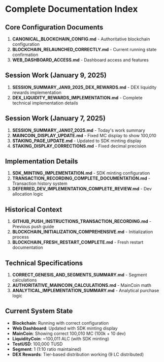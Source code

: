 # Complete Documentation Index

## Core Configuration Documents
1. **CANONICAL_BLOCKCHAIN_CONFIG.md** - Authoritative blockchain configuration
2. **BLOCKCHAIN_RELAUNCHED_CORRECTLY.md** - Current running state confirmation
3. **WEB_DASHBOARD_ACCESS.md** - Dashboard access and features

## Session Work (January 9, 2025)
1. **SESSION_SUMMARY_JAN9_2025_DEX_REWARDS.md** - DEX liquidity rewards implementation
2. **DEX_LIQUIDITY_REWARDS_IMPLEMENTATION.md** - Complete technical implementation details

## Session Work (January 7, 2025)
1. **SESSION_SUMMARY_JAN07_2025.md** - Today's work summary
2. **MAINCOIN_DISPLAY_UPDATE.md** - Fixed MC display to show 100,010
3. **STAKING_PAGE_UPDATE.md** - Updated to SDK minting display
4. **STAKING_DISPLAY_CORRECTIONS.md** - Fixed decimal precision

## Implementation Details
1. **SDK_MINTING_IMPLEMENTATION.md** - SDK minting configuration
2. **TRANSACTION_RECORDING_COMPLETE_DOCUMENTATION.md** - Transaction history system
3. **DEFERRED_DEV_IMPLEMENTATION_COMPLETE_REVIEW.md** - Dev allocation logic

## Historical Context
1. **GITHUB_PUSH_INSTRUCTIONS_TRANSACTION_RECORDING.md** - Previous push guide
2. **BLOCKCHAIN_INITIALIZATION_COMPREHENSIVE.md** - Initialization process
3. **BLOCKCHAIN_FRESH_RESTART_COMPLETE.md** - Fresh restart documentation

## Technical Specifications
1. **CORRECT_GENESIS_AND_SEGMENTS_SUMMARY.md** - Segment calculations
2. **AUTHORITATIVE_MAINCOIN_CALCULATIONS.md** - MainCoin math
3. **ANALYTICAL_IMPLEMENTATION_SUMMARY.md** - Analytical purchase logic

## Current System State
- **Blockchain**: Running with correct configuration
- **Web Dashboard**: Updated with SDK minting display
- **MainCoin**: Showing correct 100,010 MC (100k + 10 dev)
- **LiquidityCoin**: ~100,011 ALC (with SDK minting)
- **TestUSD**: 100,000 TUSD
- **Segment**: 1 (1:10 ratio maintained)
- **DEX Rewards**: Tier-based distribution working (9 LC distributed)